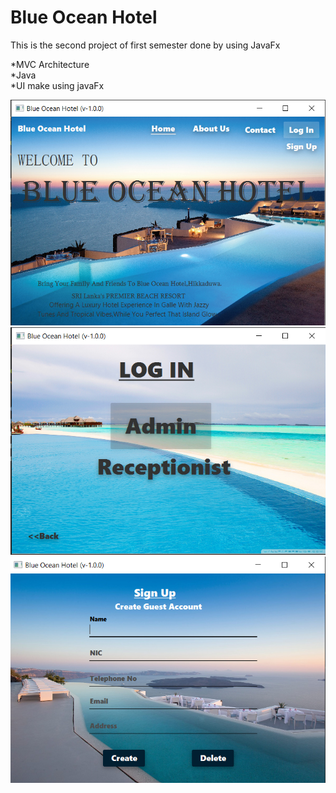 # Blue Ocean Hotel<br>

This is the second project of first semester done by using JavaFx

*MVC Architecture<br>
*Java<br>
*UI make using javaFx

![DashBoard](src/assets/project/dashboard.png)
![login](src/assets/project/login.png)
![signUp](src/assets/project/SignUp.png)